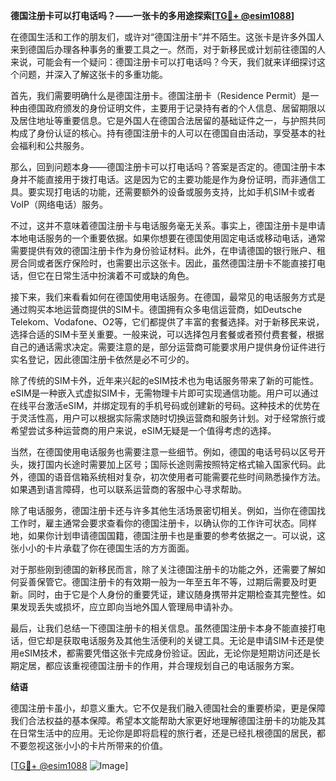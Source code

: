**德国注册卡可以打电话吗？——一张卡的多用途探索[[TG💪+ @esim1088](https://t.me/s/esim1088)]**

在德国生活和工作的朋友们，或许对“德国注册卡”并不陌生。这张卡是许多外国人来到德国后办理各种事务的重要工具之一。然而，对于新移民或计划前往德国的人来说，可能会有一个疑问：德国注册卡可以打电话吗？今天，我们就来详细探讨这个问题，并深入了解这张卡的多重功能。

首先，我们需要明确什么是德国注册卡。德国注册卡（Residence Permit）是一种由德国政府颁发的身份证明文件，主要用于记录持有者的个人信息、居留期限以及居住地址等重要信息。它是外国人在德国合法居留的基础证件之一，与护照共同构成了身份认证的核心。持有德国注册卡的人可以在德国自由活动，享受基本的社会福利和公共服务。

那么，回到问题本身——德国注册卡可以打电话吗？答案是否定的。德国注册卡本身并不能直接用于拨打电话。这是因为它的主要功能是作为身份证明，而非通信工具。要实现打电话的功能，还需要额外的设备或服务支持，比如手机SIM卡或者VoIP（网络电话）服务。

不过，这并不意味着德国注册卡与电话服务毫无关系。事实上，德国注册卡是申请本地电话服务的一个重要依据。如果你想要在德国使用固定电话或移动电话，通常需要提供有效的德国注册卡作为身份验证材料。此外，在申请德国的银行账户、租房合同或者医疗保险时，也需要出示这张卡。因此，虽然德国注册卡不能直接打电话，但它在日常生活中扮演着不可或缺的角色。

接下来，我们来看看如何在德国使用电话服务。在德国，最常见的电话服务方式是通过购买本地运营商提供的SIM卡。德国拥有众多电信运营商，如Deutsche Telekom、Vodafone、O2等，它们都提供了丰富的套餐选择。对于新移民来说，选择合适的SIM卡至关重要。一般来说，可以选择包月套餐或者预付费套餐，根据自己的通话需求决定。需要注意的是，部分运营商可能要求用户提供身份证件进行实名登记，因此德国注册卡依然是必不可少的。

除了传统的SIM卡外，近年来兴起的eSIM技术也为电话服务带来了新的可能性。eSIM是一种嵌入式虚拟SIM卡，无需物理卡片即可实现通信功能。用户可以通过在线平台激活eSIM，并绑定现有的手机号码或创建新的号码。这种技术的优势在于灵活性高，用户可以根据实际需求随时切换运营商和服务计划。对于经常旅行或希望尝试多种运营商的用户来说，eSIM无疑是一个值得考虑的选择。

当然，在德国使用电话服务也需要注意一些细节。例如，德国的电话号码以区号开头，拨打国内长途时需要加上区号；国际长途则需按照特定格式输入国家代码。此外，德国的语音信箱系统相对复杂，初次使用者可能需要花些时间熟悉操作方法。如果遇到语言障碍，也可以联系运营商的客服中心寻求帮助。

除了电话服务，德国注册卡还与许多其他生活场景密切相关。例如，当你在德国找工作时，雇主通常会要求查看你的德国注册卡，以确认你的工作许可状态。同样地，如果你计划申请德国国籍，德国注册卡也是重要的参考依据之一。可以说，这张小小的卡片承载了你在德国生活的方方面面。

对于那些刚到德国的新移民而言，除了关注德国注册卡的功能之外，还需要了解如何妥善保管它。德国注册卡的有效期一般为一年至五年不等，过期后需要及时更新。同时，由于它是个人身份的重要凭证，建议随身携带并定期检查其完整性。如果发现丢失或损坏，应立即向当地外国人管理局申请补办。

最后，让我们总结一下德国注册卡的相关信息。虽然德国注册卡本身不能直接打电话，但它却是获取电话服务及其他生活便利的关键工具。无论是申请SIM卡还是使用eSIM技术，都需要凭借这张卡完成身份验证。因此，无论你是短期访问还是长期定居，都应该重视德国注册卡的作用，并合理规划自己的电话服务方案。

**结语**

德国注册卡虽小，却意义重大。它不仅是我们融入德国社会的重要桥梁，更是保障我们合法权益的基本保障。希望本文能帮助大家更好地理解德国注册卡的功能及其在日常生活中的应用。无论你是即将启程的旅行者，还是已经扎根德国的居民，都不要忽视这张小小的卡片所带来的价值。

[[TG💪+ @esim1088](https://t.me/s/esim1088) ![Image](https://i.postimg.cc/4NQfJmqS/Snipaste-2025-05-13-00-14-12.png)]